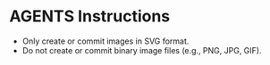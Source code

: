 # AGENTS Instructions

- Only create or commit images in SVG format.
- Do not create or commit binary image files (e.g., PNG, JPG, GIF).

